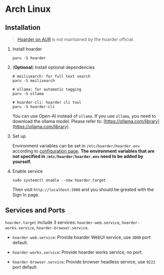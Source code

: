 # Arch Linux

## Installation

> [Hoarder on AUR](https://aur.archlinux.org/packages/hoarder) is not maintained by the hoarder official.

1. Install hoarder

    ```shell
    paru -S hoarder
    ```

2. (**Optional**) Install optional dependencies

    ```shell
    # meilisearch: for full text search
    paru -S meilisearch

    # ollama: for automatic tagging
    paru -S ollama

    # hoarder-cli: hoarder cli tool
    paru -S hoarder-cli
    ```

    You can use Open-AI instead of `ollama`. If you use `ollama`, you need to download the ollama model. Please refer to: [https://ollama.com/library](https://ollama.com/library).

3. Set up

    Environment variables can be set in `/etc/hoarder/hoarder.env` according to [configuration page](/configuration). **The environment variables that are not specified in `/etc/hoarder/hoarder.env` need to be added by yourself.**

4. Enable service

    ```shell
    sudo systemctl enable --now hoarder.target
    ```

    Then visit `http://localhost:3000` and you should be greated with the Sign In page.

## Services and Ports

`hoarder.target` include 3 services: `hoarder-web.service`, `hoarder-works.service`, `hoarder-browser.service`. 

- `hoarder-web.service`: Provide hoarder WebUI service, use `3000` port default.

- `hoarder-works.service`: Provide hoarder works service, no port.

- `hoarder-browser.service`: Provide browser headless service, use `9222` port default.
